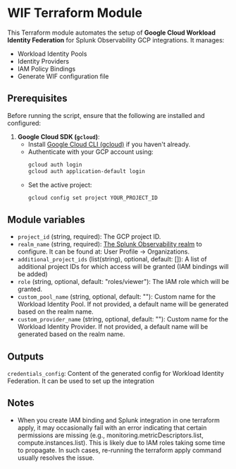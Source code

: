 # WIF Terraform Module

This Terraform module automates the setup of **Google Cloud Workload Identity Federation** for Splunk Observability GCP integrations. It manages:
- Workload Identity Pools
- Identity Providers
- IAM Policy Bindings
- Generate WIF configuration file

## Prerequisites

Before running the script, ensure that the following are installed and configured:

1. **Google Cloud SDK (`gcloud`)**:
    - Install [Google Cloud CLI (gcloud)](https://cloud.google.com/sdk/docs/install) if you haven't already.
    - Authenticate with your GCP account using:
      ```bash
      gcloud auth login
      gcloud auth application-default login
      ```
    - Set the active project:
      ```bash
      gcloud config set project YOUR_PROJECT_ID
      ```

## Module variables

- `project_id` (string, required): The GCP project ID.
- `realm_name` (string, required):  [The Splunk Observability realm](https://docs.splunk.com/observability/en/admin/references/organizations.html) to configure. It can be found at: User Profile -> Organizations.
- `additional_project_ids` (list(string), optional, default: []): A list of additional project IDs for which access will be granted (IAM bindings will be added)
- `role` (string, optional, default: "roles/viewer"): The IAM role which will be granted.
- `custom_pool_name` (string, optional, default: ""): Custom name for the Workload Identity Pool. If not provided, a default name will be generated based on the realm name.
- `custom_provider_name` (string, optional, default: ""): Custom name for the Workload Identity Provider. If not provided, a default name will be generated based on the realm name. 

## Outputs

`credentials_config`: Content of the generated config for Workload Identity Federation. It can be used to set up the integration

## Notes

- When you create IAM binding and Splunk integration in one terraform apply, it may occasionally fail with an error indicating that certain permissions are missing (e.g., monitoring.metricDescriptors.list, compute.instances.list). 
This is likely due to IAM roles taking some time to propagate. In such cases, re-running the terraform apply command usually resolves the issue.
